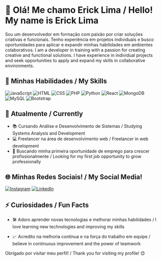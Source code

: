 # 👋 Olá! Me chamo Erick Lima / Hello! My name is Erick Lima

Sou um desenvolvedor em formação com paixão por criar soluções criativas e funcionais. Tenho experiência em projetos individuais e busco oportunidades para aplicar e expandir minhas habilidades em ambientes colaborativos.
I am a developer in training with a passion for creating creative and functional solutions. I have experience in individual projects and seek opportunities to apply and expand my skills in collaborative environments.

## 🚀 Minhas Habilidades / My Skills

![JavaScript](https://img.shields.io/badge/JavaScript-F7DF1E?style=for-the-badge&logo=javascript&logoColor=black)
![HTML](https://img.shields.io/badge/HTML5-E34F26?style=for-the-badge&logo=html5&logoColor=white)
![CSS](https://img.shields.io/badge/CSS3-1572B6?style=for-the-badge&logo=css3&logoColor=white)
![PHP](https://img.shields.io/badge/PHP-777BB4?style=for-the-badge&logo=php&logoColor=white)
![Python](https://img.shields.io/badge/Python-3776AB?style=for-the-badge&logo=python&logoColor=white)
![React](https://img.shields.io/badge/React-61DAFB?style=for-the-badge&logo=react&logoColor=black)
![MongoDB](https://img.shields.io/badge/MongoDB-47A248?style=for-the-badge&logo=mongodb&logoColor=white)
![MySQL](https://img.shields.io/badge/MySQL-4479A1?style=for-the-badge&logo=mysql&logoColor=white)
![Bootstrap](https://img.shields.io/badge/Bootstrap-7952B3?style=for-the-badge&logo=bootstrap&logoColor=white)

## 🌱 Atualmente / Currently

- 📚 Cursando Análise e Desenvolvimento de Sistemas / Studying Systems Analysis and Development
- 💻 Freelancer na área de desenvolvimento web / Freelancer in web development
- 🎯 Buscando minha primeira oportunidade de emprego para crescer profissionalmente / Looking for my first job opportunity to grow professionally

## 🌐 Minhas Redes Sociais! / My Social Media!

[![Instagram](https://img.shields.io/badge/Instagram-E4405F?style=for-the-badge&logo=instagram&logoColor=white)](https://www.instagram.com/erick.devs?igsh=MXd2bmxweG53YzRsNg==)
[![LinkedIn](https://img.shields.io/badge/LinkedIn-0077B5?style=for-the-badge&logo=linkedin&logoColor=white)](https://www.linkedin.com/in/erick-borges-farias-lima-b354762ba?utm_source=share&utm_campaign=share_via&utm_content=profile&utm_medium=android_app)

## ⚡ Curiosidades / Fun Facts

- 🛠️ Adoro aprender novas tecnologias e melhorar minhas habilidades / I love learning new technologies and improving my skills

- 📈 Acredito na melhoria contínua e na força do trabalho em equipe /  believe in continuous improvement and the power of teamwork

Obrigado por visitar meu perfil! / Thank you for visiting my profile!  😊
